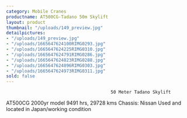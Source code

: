 ```yaml
---
category: Mobile Cranes
productname: AT500CG-Tadano 50m Skylift
layout: product
thumbnail: "/uploads/149_preview.jpg"
detailpictures:
- "/uploads/149_preview.jpg"
- "/uploads/1665647624100RIMG0293.jpg"
- "/uploads/1665647624225RIMG0310.jpg"
- "/uploads/1665647624791RIMG0286.jpg"
- "/uploads/1665647624823RIMG0288.jpg"
- "/uploads/1665647624896RIMG0303.jpg"
- "/uploads/1665647624973RIMG0311.jpg"
sold: false
---
```


                                            50 Meter Tadano Skylift
AT500CG
2000yr model
9491 hrs, 29728 kms
Chassis: Nissan
Used and located in Japan/working condition


